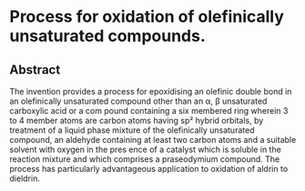 # Process for oxidation of olefinically unsaturated compounds.

## Abstract
The invention provides a process for epoxidising an olefinic double bond in an olefinically unsaturated compound other than an α, β unsaturated carboxylic acid or a com pound containing a six membered ring wherein 3 to 4 member atoms are carbon atoms having sp² hybrid orbitals, by treatment of a liquid phase mixture of the olefinically unsaturated compound, an aldehyde containing at least two carbon atoms and a suitable solvent with oxygen in the pres ence of a catalyst which is soluble in the reaction mixture and which comprises a praseodymium compound. The process has particularly advantageous application to oxidation of aldrin to dieldrin.